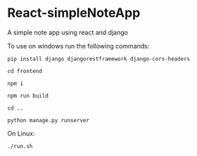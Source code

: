 # React-simpleNoteApp
A simple note app using react and django


To use on windows run the following commands:

    pip install django djangorestframework django-cors-headers
    
    cd frontend

    npm i

    npm run build

    cd ..
    
    python manage.py runserver


On Linux:

    ./run.sh
